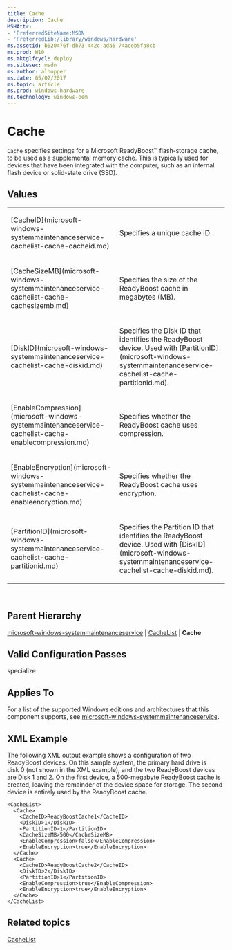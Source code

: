 ```yaml
---
title: Cache
description: Cache
MSHAttr:
- 'PreferredSiteName:MSDN'
- 'PreferredLib:/library/windows/hardware'
ms.assetid: b620476f-db73-442c-ada6-74aceb5fa8cb
ms.prod: W10
ms.mktglfcycl: deploy
ms.sitesec: msdn
ms.author: alhopper
ms.date: 05/02/2017
ms.topic: article
ms.prod: windows-hardware
ms.technology: windows-oem
---
```


# Cache


`Cache` specifies settings for a Microsoft ReadyBoost™ flash-storage cache, to be used as a supplemental memory cache. This is typically used for devices that have been integrated with the computer, such as an internal flash device or solid-state drive (SSD).

## Values


<table>
<colgroup>
<col width="50%" />
<col width="50%" />
</colgroup>
<tbody>
<tr class="odd">
<td><p>[CacheID](microsoft-windows-systemmaintenanceservice-cachelist-cache-cacheid.md)</p></td>
<td><p>Specifies a unique cache ID.</p></td>
</tr>
<tr class="even">
<td><p>[CacheSizeMB](microsoft-windows-systemmaintenanceservice-cachelist-cache-cachesizemb.md)</p></td>
<td><p>Specifies the size of the ReadyBoost cache in megabytes (MB).</p></td>
</tr>
<tr class="odd">
<td><p>[DiskID](microsoft-windows-systemmaintenanceservice-cachelist-cache-diskid.md)</p></td>
<td><p>Specifies the Disk ID that identifies the ReadyBoost device. Used with [PartitionID](microsoft-windows-systemmaintenanceservice-cachelist-cache-partitionid.md).</p></td>
</tr>
<tr class="even">
<td><p>[EnableCompression](microsoft-windows-systemmaintenanceservice-cachelist-cache-enablecompression.md)</p></td>
<td><p>Specifies whether the ReadyBoost cache uses compression.</p></td>
</tr>
<tr class="odd">
<td><p>[EnableEncryption](microsoft-windows-systemmaintenanceservice-cachelist-cache-enableencryption.md)</p></td>
<td><p>Specifies whether the ReadyBoost cache uses encryption.</p></td>
</tr>
<tr class="even">
<td><p>[PartitionID](microsoft-windows-systemmaintenanceservice-cachelist-cache-partitionid.md)</p></td>
<td><p>Specifies the Partition ID that identifies the ReadyBoost device. Used with [DiskID](microsoft-windows-systemmaintenanceservice-cachelist-cache-diskid.md).</p></td>
</tr>
</tbody>
</table>

 

## Parent Hierarchy


[microsoft-windows-systemmaintenanceservice](microsoft-windows-systemmaintenanceservice.md) | [CacheList](microsoft-windows-systemmaintenanceservice-cachelist.md) | **Cache**

## Valid Configuration Passes


specialize

## Applies To


For a list of the supported Windows editions and architectures that this component supports, see [microsoft-windows-systemmaintenanceservice](microsoft-windows-systemmaintenanceservice.md).

## XML Example


The following XML output example shows a configuration of two ReadyBoost devices. On this sample system, the primary hard drive is disk 0 (not shown in the XML example), and the two ReadyBoost devices are Disk 1 and 2. On the first device, a 500-megabyte ReadyBoost cache is created, leaving the remainder of the device space for storage. The second device is entirely used by the ReadyBoost cache.

``` syntax
<CacheList>
  <Cache>
    <CacheID>ReadyBoostCache1</CacheID>
    <DiskID>1</DiskID>
    <PartitionID>1</PartitionID>
    <CacheSizeMB>500</CacheSizeMB>
    <EnableCompression>false</EnableCompression>
    <EnableEncryption>true</EnableEncryption>
  </Cache>
  <Cache>
    <CacheID>ReadyBoostCache2</CacheID>
    <DiskID>2</DiskID>
    <PartitionID>1</PartitionID>
    <EnableCompression>true</EnableCompression>
    <EnableEncryption>true</EnableEncryption>
  </Cache>
</CacheList>
```

## Related topics


[CacheList](microsoft-windows-systemmaintenanceservice-cachelist.md)

 

 







